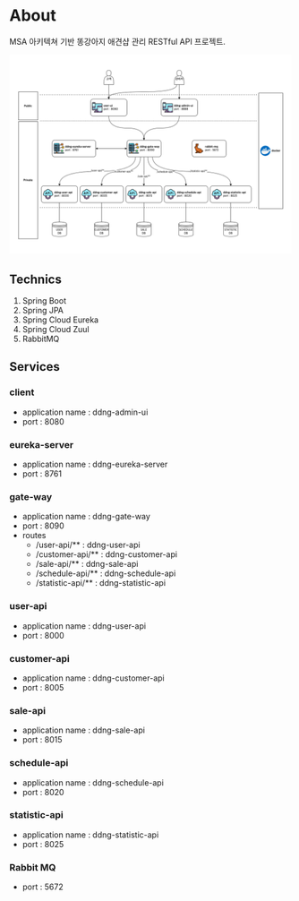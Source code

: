 # About
MSA 아키텍쳐 기반 똥강아지 애견샵 관리 RESTful API 프로젝트.

![diagram](diagram_img.png)

## Technics
1. Spring Boot
2. Spring JPA
3. Spring Cloud Eureka
4. Spring Cloud Zuul
5. RabbitMQ

## Services
### client
* application name : ddng-admin-ui
* port : 8080
### eureka-server
* application name : ddng-eureka-server
* port : 8761
### gate-way
* application name : ddng-gate-way
* port : 8090
* routes
  * /user-api/** : ddng-user-api
  * /customer-api/** : ddng-customer-api
  * /sale-api/** : ddng-sale-api
  * /schedule-api/** : ddng-schedule-api
  * /statistic-api/** : ddng-statistic-api
### user-api
* application name : ddng-user-api
* port : 8000
### customer-api
* application name : ddng-customer-api
* port : 8005
### sale-api
* application name : ddng-sale-api
* port : 8015
### schedule-api
* application name : ddng-schedule-api
* port : 8020
### statistic-api
* application name : ddng-statistic-api
* port : 8025
### Rabbit MQ
* port : 5672
